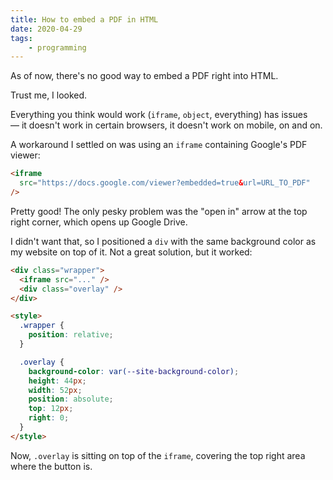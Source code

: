 ```yaml
---
title: How to embed a PDF in HTML
date: 2020-04-29
tags:
    - programming
---
```

As of now, there's no good way to embed a PDF right into HTML.

Trust me, I looked.

Everything you think would work (`iframe`, `object`, everything) has issues — it doesn't work in certain browsers, it doesn't work on mobile, on and on.

A workaround I settled on was using an `iframe` containing Google's PDF viewer:

```html
<iframe
  src="https://docs.google.com/viewer?embedded=true&url=URL_TO_PDF"
/>
```

Pretty good! The only pesky problem was the "open in" arrow at the top right corner, which opens up Google Drive.

I didn't want that, so I positioned a `div` with the same background color as my website on top of it. Not a great solution, but it worked:

```html
<div class="wrapper">
  <iframe src="..." />
  <div class="overlay" />
</div>

<style>
  .wrapper {
    position: relative;
  }

  .overlay {
    background-color: var(--site-background-color);
    height: 44px;
    width: 52px;
    position: absolute;
    top: 12px;
    right: 0;
  }
</style>
```

Now, `.overlay` is sitting on top of the `iframe`, covering the top right area where the button is.
